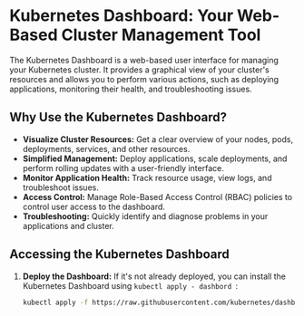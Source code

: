 # Kubernetes Dashboard: Your Web-Based Cluster Management Tool

The Kubernetes Dashboard is a web-based user interface for managing your Kubernetes cluster. It provides a graphical view of your cluster's resources and allows you to perform various actions, such as deploying applications, monitoring their health, and troubleshooting issues.

## Why Use the Kubernetes Dashboard?

* **Visualize Cluster Resources:** Get a clear overview of your nodes, pods, deployments, services, and other resources.
* **Simplified Management:** Deploy applications, scale deployments, and perform rolling updates with a user-friendly interface.
* **Monitor Application Health:** Track resource usage, view logs, and troubleshoot issues.
* **Access Control:** Manage Role-Based Access Control (RBAC) policies to control user access to the dashboard.
* **Troubleshooting:**  Quickly identify and diagnose problems in your applications and cluster.

## Accessing the Kubernetes Dashboard

1. **Deploy the Dashboard:** If it's not already deployed, you can install the Kubernetes Dashboard using `kubectl apply - dashbord `:

   ```bash
   kubectl apply -f https://raw.githubusercontent.com/kubernetes/dashboard/v2.7.0/aio/deploy/recommended.yaml
   ```
